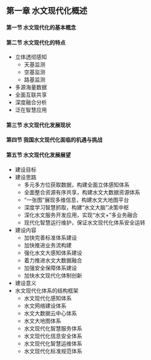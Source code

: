 ## 第一章 水文现代化概述
#### 第一节 水文现代化的基本概念
#### 第二节 水文现代化的特点
- 立体透彻感知
	- 天基监测
	- 空基监测
	- 路基监测
- 多源海量数据
- 全面互联共享
- 深度融合分析
- 泛在智慧应用
#### 第三节 水文现代化发展现状
#### 第四节 我国水文现代化面临的机遇与挑战
#### 第五节 水文现代化发展展望
- 建设目标
- 建设思路
	- 多元多方位获取数据，构建全面立体感知体系
	- 全面整合资源有序共享，构建水文大数据资源体系
	- “一张图”展现多维信息，构建水文大地图平台
	- 深度学习智慧抓取，构建“水文大脑”决策中枢
	- 深化水文服务开发应用，实现“水文+”多业务融合
	- 现代化智慧运行维护，保证水文现代化体系安全运转
- 建设内容
	- 加快完善标准体系建设
	- 加快推进业务流构建
	- 强化水文大感知体系建设
	- 着力推进水文大数据融合
	- 加强安全保障体系建设
	- 加快水文现代化体制创新
- 建设意义
- 水文现代化体系的结构框架
	- 水文现代化感知体系
	- 水文网络建设体系
	- 水文大数据云中心体系
	- 水文大地图体系
	- 水文现代化智慧服务体系
	- 水文现代化信息安全体系
	- 水文现代化智慧运维体系
	- 水文现代化标准规范体系